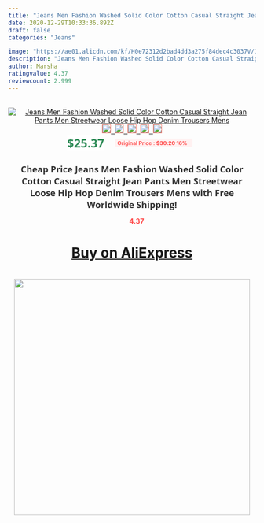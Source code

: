 ```yaml
---
title: "Jeans Men Fashion Washed Solid Color Cotton Casual Straight Jean Pants Men Streetwear Loose Hip Hop Denim Trousers Mens"
date: 2020-12-29T10:33:36.892Z
draft: false
categories: "Jeans"

image: "https://ae01.alicdn.com/kf/H0e72312d2bad4dd3a275f84dec4c3037V/Jeans-Men-Fashion-Washed-Solid-Color-Cotton-Casual-Straight-Jean-Pants-Men-Streetwear-Loose-Hip-Hop.jpg"
description: "Jeans Men Fashion Washed Solid Color Cotton Casual Straight Jean Pants Men Streetwear Loose Hip Hop Denim Trousers Mens"
author: Marsha
ratingvalue: 4.37
reviewcount: 2.999
---
```

<br>
<div style="text-align: center;">
<a href="https://s.click.aliexpress.com/e/_AdEcM9" target="_blank" rel="nofollow noopener noreferrer"><img alt="Jeans Men Fashion Washed Solid Color Cotton Casual Straight Jean Pants Men Streetwear Loose Hip Hop Denim Trousers Mens" class="magnifier-image" src="https://ae01.alicdn.com/kf/H0e72312d2bad4dd3a275f84dec4c3037V/Jeans-Men-Fashion-Washed-Solid-Color-Cotton-Casual-Straight-Jean-Pants-Men-Streetwear-Loose-Hip-Hop.jpg_640x640.jpg">
<br>
<img style="border:1px solid salmon" src="https://ae01.alicdn.com/kf/H0e72312d2bad4dd3a275f84dec4c3037V/Jeans-Men-Fashion-Washed-Solid-Color-Cotton-Casual-Straight-Jean-Pants-Men-Streetwear-Loose-Hip-Hop.jpg_120x120.jpg">&nbsp;&nbsp;<img style="border:1px solid salmon" src="https://ae01.alicdn.com/kf/Had167e3df5344991abfb3ef10b2eda0fE/Jeans-Men-Fashion-Washed-Solid-Color-Cotton-Casual-Straight-Jean-Pants-Men-Streetwear-Loose-Hip-Hop.jpg_120x120.jpg">&nbsp;&nbsp;<img style="border:1px solid salmon" src="https://ae01.alicdn.com/kf/Ha81bd81f60eb44b5ba65f19dfef80140r/Jeans-Men-Fashion-Washed-Solid-Color-Cotton-Casual-Straight-Jean-Pants-Men-Streetwear-Loose-Hip-Hop.jpg_120x120.jpg">&nbsp;&nbsp;<img style="border:1px solid salmon" src="https://ae01.alicdn.com/kf/Hdbbf12d439cf4062a1802a4289a2817ch/Jeans-Men-Fashion-Washed-Solid-Color-Cotton-Casual-Straight-Jean-Pants-Men-Streetwear-Loose-Hip-Hop.jpg_120x120.jpg">&nbsp;&nbsp;<img style="border:1px solid salmon" src="https://ae01.alicdn.com/kf/H03a431698cba42708950961f0080f55bj/Jeans-Men-Fashion-Washed-Solid-Color-Cotton-Casual-Straight-Jean-Pants-Men-Streetwear-Loose-Hip-Hop.jpg_120x120.jpg"></a></div><br0>
<div style="text-align: center;"><span style="background-color: white; border: 0px; box-sizing: border-box; color: seagreen; display: inline-block; font-family: &quot;open sans&quot; , &quot;arial&quot; , &quot;helvetica&quot; , sans-serif , &quot;heiti&quot;; font-size: 24px; font-stretch: inherit; font-weight: 700; line-height: inherit; margin: 0px 10px 0px 0px; padding: 0px; vertical-align: middle;">$25.37 </span>
<span style="background: rgb(255 , 241 , 241); border-radius: 3px; border: 0px; box-sizing: border-box; color: #ff4747; display: inline-block; font-family: inherit; font-size: 12px; font-stretch: inherit; font-style: inherit; font-variant: inherit; font-weight: 600; line-height: inherit; margin: 0px; padding: 2px 5px; transform: scale(0.9); vertical-align: middle;">Original Price : <b style="text-decoration: line-through;">$30.20 </b> 16%&nbsp;&nbsp;</span></div>
<h1 style="color: #333333; display: inline-block; font-family: &quot;open sans&quot; , &quot;arial&quot; , &quot;helvetica&quot; , sans-serif , &quot;heiti&quot;; font-size: 18px; font-stretch: inherit; font-weight: 700; text-align: center;">Cheap Price Jeans Men Fashion Washed Solid Color Cotton Casual Straight Jean Pants Men Streetwear Loose Hip Hop Denim Trousers Mens with Free Worldwide Shipping!</h1>
<div style="color: #ff4747; text-align: center;">
<img src="https://4.bp.blogspot.com/-M0ZcTcb-5uY/XleCXlxnR4I/AAAAAAAAAEc/OrjgMkXV1oMQFaCRZj5HQwOCBcu3w1FegCPcBGAYYCw/s1600/star.png" style="height: 15px;">&nbsp;<b>4.37</b></div>
<div class="button_cont" align="center"><a class="buynow_a" href="https://s.click.aliexpress.com/e/_AdEcM9" target="_blank" rel="nofollow noopener noreferrer"><H1>Buy on AliExpress</H1></a></div><br>
<div class="separator" style="clear: both; text-align: center;">
<img src="https://lh3.googleusercontent.com/-pTy5HemUv9M/XlePHvY0dAI/AAAAAAAAAE4/0nX5iRUoIWY8eMW9Dpxeirr157OZliDIgCLcBGAsYHQ/s1600/badge.gif" width="480">
</div>
